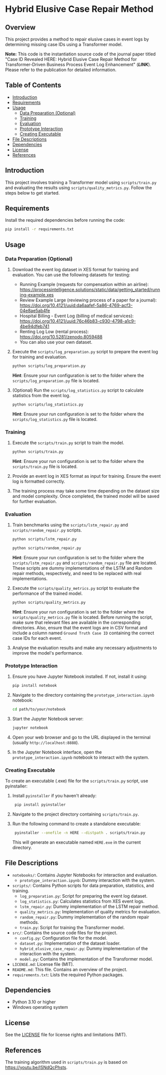 # Hybrid Elusive Case Repair Method

## Overview

This project provides a method to repair elusive cases in event logs by determining missing case IDs using a
Transformer model.

**Note:** This code is the instantiation source code of the journal paper titled "Case ID Revealed HERE: Hybrid Elusive
Case Repair Method for Transformer-Driven Business Process Event Log Enhancement" (_**LINK**_). Please refer to the
publication for detailed information.

## Table of Contents

- [Introduction](#introduction)
- [Requirements](#requirements)
- [Usage](#usage)
    - [Data Preparation (Optional)](#data-preparation-optional)
    - [Training](#training)
    - [Evaluation](#evaluation)
    - [Prototype Interaction](#prototype-interaction)
    - [Creating Executable](#creating-executable)
- [File Descriptions](#file-descriptions)
- [Dependencies](#dependencies)
- [License](#license)
- [References](#references)

## Introduction

This project involves training a Transformer model using `scripts/train.py` and evaluating the results using
`scripts/quality_metrics.py`. Follow the steps below to get started.

## Requirements

Install the required dependencies before running the code:

```bash
pip install -r requirements.txt
```

## Usage

### Data Preparation (Optional)

1. Download the event log dataset in XES format for training and evaluation. You can use the following datasets for
   testing:
    - Running Example (requests for compensation within an airline):
      https://processintelligence.solutions/static/data/getting_started/running-example.xes
    - Review Example Large (reviewing process of a paper for a journal):
      https://doi.org/10.4121/uuid:da6aafef-5a86-4769-acf3-04e8ae5ab4fe
    - Hospital Billing - Event Log (billing of medical services):
      https://doi.org/10.4121/uuid:76c46b83-c930-4798-a1c9-4be94dfeb741
    - Renting Log Low (rental process):
      https://doi.org/10.5281/zenodo.8059488
    - You can also use your own dataset.

2. Execute the `scripts/log_preparation.py` script to prepare the event log for training and evaluation.
   ```bash
   python scripts/log_preparation.py
   ```
   **Hint**: Ensure your run configuration is set to the folder where the `scripts/log_preparation.py` file is located.

3. (Optional) Run the `scripts/log_statistics.py` script to calculate statistics from the event log.
   ```bash
   python scripts/log_statistics.py
   ```
   **Hint**: Ensure your run configuration is set to the folder where the `scripts/log_statistics.py` file is located.

### Training

1. Execute the `scripts/train.py` script to train the model.
   ```bash
   python scripts/train.py
   ```
   **Hint**: Ensure your run configuration is set to the folder where the `scripts/train.py` file is located.

2. Provide an event log in XES format as input for training. Ensure the event log is formatted correctly.

3. The training process may take some time depending on the dataset size and model complexity. Once completed, the
   trained model will be saved for further evaluation.

### Evaluation

1. Train benchmarks using the `scripts/lstm_repair.py` and `scripts/random_repair.py` scripts.
   ```bash
   python scripts/lstm_repair.py
   ```
    ```bash
   python scripts/random_repair.py
    ```
   **Hint**: Ensure your run configuration is set to the folder where the `scripts/lstm_repair.py` and
   `scripts/random_repair.py` file are located. These scripts are dummy implementations of the LSTM and Random repair
   methods, respectively, and need to be replaced with real implementations.

2. Execute the `scripts/quality_metrics.py` script to evaluate the performance of the trained model.
   ```bash
   python scripts/quality_metrics.py
   ```
   **Hint**: Ensure your run configuration is set to the folder where the `scripts/quality_metrics.py` file is located.
   Before running the script, make sure that relevant files are available in the corresponding directories. Also,
   ensure that the event logs are in CSV format and include a column named `Ground Truth Case ID` containing the
   correct case IDs for each event.

3. Analyse the evaluation results and make any necessary adjustments to improve the model's performance.

### Prototype Interaction

1. Ensure you have Jupyter Notebook installed. If not, install it using:
    ```bash
    pip install notebook
    ```

2. Navigate to the directory containing the `prototype_interaction.ipynb` notebook:
    ```bash
    cd path/to/your/notebook
    ```

3. Start the Jupyter Notebook server:
    ```bash
    jupyter notebook
    ```

4. Open your web browser and go to the URL displayed in the terminal (usually `http://localhost:8888`).

5. In the Jupyter Notebook interface, open the `prototype_interaction.ipynb` notebook to interact with the system.

### Creating Executable

To create an executable (.exe) file for the `scripts/train.py` script, use pyinstaller:

1. Install `pyinstaller` if you haven't already:
   ```bash
    pip install pyinstaller
   ```

2. Navigate to the project directory containing `scripts/train.py`.

3. Run the following command to create a standalone executable:
   ```bash
    pyinstaller --onefile -n HERE --distpath . scripts/train.py
   ```
   This will generate an executable named `HERE.exe` in the current directory.

## File Descriptions

- `notebooks/`: Contains Jupyter Notebooks for interaction and evaluation.
    - `prototype_interaction.ipynb`: Dummy interaction with the system.
- `scripts/`: Contains Python scripts for data preparation, statistics, and training.
    - `log_preparation.py`: Script for preparing the event log dataset.
    - `log_statistics.py`: Calculates statistics from XES event logs.
    - `lstm_repair.py`: Dummy implementation of the LSTM repair method.
    - `quality_metrics.py`: Implementation of quality metrics for evaluation.
    - `random_repair.py`: Dummy implementation of the random repair methods.
    - `train.py`: Script for training the Transformer model.
- `src/`: Contains the source code files for the project.
    - `config.py`: Configuration file for the model.
    - `dataset.py`: Implementation of the dataset loader.
    - `hybrid_elusive_case_repair.py`: Dummy implementation of the interaction with the system.
    - `model.py`: Contains the implementation of the Transformer model.
- `LICENSE.md`: License file (MIT).
- `README.md`: This file. Contains an overview of the project.
- `requirements.txt`: Lists the required Python packages.

## Dependencies

- Python 3.10 or higher
- Windows operating system

## License

See the [LICENSE](LICENSE.md) file for license rights and limitations (MIT).

## References

The training algorithm used in `scripts/train.py` is based on https://youtu.be/ISNdQcPhsts.
